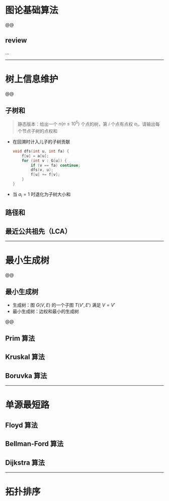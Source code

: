 # 图论基础算法

@@

## review
...

---

# 树上信息维护

@@

## 子树和

> 静态版本：给出一个 $n(n\le 10^5)$ 个点的树，第 $i$ 个点有点权 $a_i$，请输出每个节点子树的点权和

- 在回溯时计入儿子的子树贡献
    ```cpp
    void dfs(int u, int fa) {
        f[u] = a[u];
        for (int v : G[u]) {
            if (v == fa) continue;
            dfs(v, u);
            f[u] += f[v];
        }
    }
    ```

- 当 $a_i=1$ 时退化为子树大小和

## 路径和



## 最近公共祖先（LCA）

---

# 最小生成树

@@

## 最小生成树

- 生成树：图 $G\langle V,E\rangle$ 的一个子图 $T\langle V',E'\rangle$ 满足 $V=V'$
- 最小生成树：边权和最小的生成树

@@

## Prim 算法

## Kruskal 算法

## Boruvka 算法

---

# 单源最短路

## Floyd 算法

## Bellman-Ford 算法

## Dijkstra 算法

---

# 拓扑排序